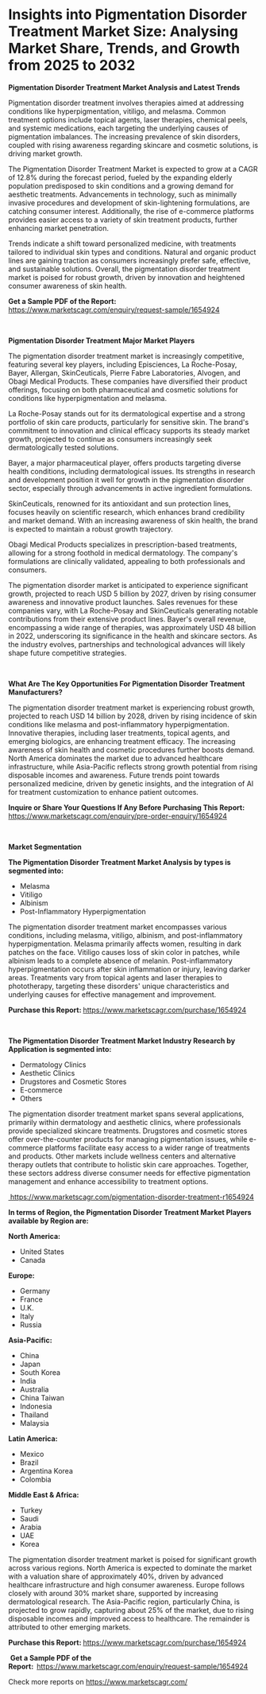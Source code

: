<p><h1>Insights into Pigmentation Disorder Treatment Market Size: Analysing Market Share, Trends, and Growth from 2025 to 2032</h1></p><p><strong>Pigmentation Disorder Treatment Market Analysis and Latest Trends</strong></p>
<p><p>Pigmentation disorder treatment involves therapies aimed at addressing conditions like hyperpigmentation, vitiligo, and melasma. Common treatment options include topical agents, laser therapies, chemical peels, and systemic medications, each targeting the underlying causes of pigmentation imbalances. The increasing prevalence of skin disorders, coupled with rising awareness regarding skincare and cosmetic solutions, is driving market growth.</p><p>The Pigmentation Disorder Treatment Market is expected to grow at a CAGR of 12.8% during the forecast period, fueled by the expanding elderly population predisposed to skin conditions and a growing demand for aesthetic treatments. Advancements in technology, such as minimally invasive procedures and development of skin-lightening formulations, are catching consumer interest. Additionally, the rise of e-commerce platforms provides easier access to a variety of skin treatment products, further enhancing market penetration.</p><p>Trends indicate a shift toward personalized medicine, with treatments tailored to individual skin types and conditions. Natural and organic product lines are gaining traction as consumers increasingly prefer safe, effective, and sustainable solutions. Overall, the pigmentation disorder treatment market is poised for robust growth, driven by innovation and heightened consumer awareness of skin health.</p></p>
<p><strong>Get a Sample PDF of the Report:&nbsp;</strong> <a href="https://www.marketscagr.com/enquiry/request-sample/1654924?utm_campaign=2723&utm_medium=2&utm_source=Github&utm_content=ia&utm_term=07032025&utm_id=pigmentation-disorder-treatment">https://www.marketscagr.com/enquiry/request-sample/1654924</a></p>
<p>&nbsp;</p>
<p><strong>Pigmentation Disorder Treatment Major Market Players</strong></p>
<p><p>The pigmentation disorder treatment market is increasingly competitive, featuring several key players, including Episciences, La Roche-Posay, Bayer, Allergan, SkinCeuticals, Pierre Fabre Laboratories, Alvogen, and Obagi Medical Products. These companies have diversified their product offerings, focusing on both pharmaceutical and cosmetic solutions for conditions like hyperpigmentation and melasma.</p><p>La Roche-Posay stands out for its dermatological expertise and a strong portfolio of skin care products, particularly for sensitive skin. The brand's commitment to innovation and clinical efficacy supports its steady market growth, projected to continue as consumers increasingly seek dermatologically tested solutions.</p><p>Bayer, a major pharmaceutical player, offers products targeting diverse health conditions, including dermatological issues. Its strengths in research and development position it well for growth in the pigmentation disorder sector, especially through advancements in active ingredient formulations.</p><p>SkinCeuticals, renowned for its antioxidant and sun protection lines, focuses heavily on scientific research, which enhances brand credibility and market demand. With an increasing awareness of skin health, the brand is expected to maintain a robust growth trajectory.</p><p>Obagi Medical Products specializes in prescription-based treatments, allowing for a strong foothold in medical dermatology. The company's formulations are clinically validated, appealing to both professionals and consumers.</p><p>The pigmentation disorder market is anticipated to experience significant growth, projected to reach USD 5 billion by 2027, driven by rising consumer awareness and innovative product launches. Sales revenues for these companies vary, with La Roche-Posay and SkinCeuticals generating notable contributions from their extensive product lines. Bayer's overall revenue, encompassing a wide range of therapies, was approximately USD 48 billion in 2022, underscoring its significance in the health and skincare sectors. As the industry evolves, partnerships and technological advances will likely shape future competitive strategies.</p></p>
<p>&nbsp;</p>
<p><strong>What Are The Key Opportunities For Pigmentation Disorder Treatment Manufacturers?</strong></p>
<p><p>The pigmentation disorder treatment market is experiencing robust growth, projected to reach USD 14 billion by 2028, driven by rising incidence of skin conditions like melasma and post-inflammatory hyperpigmentation. Innovative therapies, including laser treatments, topical agents, and emerging biologics, are enhancing treatment efficacy. The increasing awareness of skin health and cosmetic procedures further boosts demand. North America dominates the market due to advanced healthcare infrastructure, while Asia-Pacific reflects strong growth potential from rising disposable incomes and awareness. Future trends point towards personalized medicine, driven by genetic insights, and the integration of AI for treatment customization to enhance patient outcomes.</p></p>
<p><strong>Inquire or Share Your Questions If Any Before Purchasing This Report:</strong> <a href="https://www.marketscagr.com/enquiry/pre-order-enquiry/1654924?utm_campaign=2723&utm_medium=2&utm_source=Github&utm_content=ia&utm_term=07032025&utm_id=pigmentation-disorder-treatment">https://www.marketscagr.com/enquiry/pre-order-enquiry/1654924</a></p>
<p>&nbsp;</p>
<p><strong>Market Segmentation</strong></p>
<p><strong>The Pigmentation Disorder Treatment Market Analysis by types is segmented into:</strong></p>
<p><ul><li>Melasma</li><li>Vitiligo</li><li>Albinism</li><li>Post-Inflammatory Hyperpigmentation</li></ul></p>
<p><p>The pigmentation disorder treatment market encompasses various conditions, including melasma, vitiligo, albinism, and post-inflammatory hyperpigmentation. Melasma primarily affects women, resulting in dark patches on the face. Vitiligo causes loss of skin color in patches, while albinism leads to a complete absence of melanin. Post-inflammatory hyperpigmentation occurs after skin inflammation or injury, leaving darker areas. Treatments vary from topical agents and laser therapies to phototherapy, targeting these disorders' unique characteristics and underlying causes for effective management and improvement.</p></p>
<p><strong>Purchase this Report:&nbsp;</strong><a href="https://www.marketscagr.com/purchase/1654924?utm_campaign=2723&utm_medium=2&utm_source=Github&utm_content=ia&utm_term=07032025&utm_id=pigmentation-disorder-treatment">https://www.marketscagr.com/purchase/1654924</a></p>
<p>&nbsp;</p>
<p><strong>The Pigmentation Disorder Treatment Market Industry Research by Application is segmented into:</strong></p>
<p><ul><li>Dermatology Clinics</li><li>Aesthetic Clinics</li><li>Drugstores and Cosmetic Stores</li><li>E-commerce</li><li>Others</li></ul></p>
<p><p>The pigmentation disorder treatment market spans several applications, primarily within dermatology and aesthetic clinics, where professionals provide specialized skincare treatments. Drugstores and cosmetic stores offer over-the-counter products for managing pigmentation issues, while e-commerce platforms facilitate easy access to a wider range of treatments and products. Other markets include wellness centers and alternative therapy outlets that contribute to holistic skin care approaches. Together, these sectors address diverse consumer needs for effective pigmentation management and enhance accessibility to treatment options.</p></p>
<p><a href="https://www.marketscagr.com/pigmentation-disorder-treatment-r1654924?utm_campaign=2723&utm_medium=2&utm_source=Github&utm_content=ia&utm_term=07032025&utm_id=pigmentation-disorder-treatment">&nbsp;https://www.marketscagr.com/pigmentation-disorder-treatment-r1654924</a></p>
<p><strong>In terms of Region, the Pigmentation Disorder Treatment Market Players available by Region are:</strong></p>
<p>
    <p> <strong> North America: </strong>
        <ul>
            <li>United States</li>
            <li>Canada</li>
        </ul>
        </p> 
    <p> <strong> Europe: </strong>
        <ul>
            <li>Germany</li>
            <li>France</li>
            <li>U.K.</li>
            <li>Italy</li>
            <li>Russia</li>
        </ul>
        </p> 
    <p> <strong> Asia-Pacific: </strong>
        <ul>
            <li>China</li>
            <li>Japan</li>
            <li>South Korea</li>
            <li>India</li>
            <li>Australia</li>
            <li>China Taiwan</li>
            <li>Indonesia</li>
            <li>Thailand</li>
            <li>Malaysia</li>
        </ul>
        </p> 
    <p> <strong> Latin America: </strong>
        <ul>
            <li>Mexico</li>
            <li>Brazil</li>
            <li>Argentina Korea</li>
            <li>Colombia</li>
        </ul>
        </p> 
    <p> <strong> Middle East & Africa: </strong>
        <ul>
            <li>Turkey</li>
            <li>Saudi</li>
            <li>Arabia</li>
            <li>UAE</li>
            <li>Korea</li>
        </ul>
    </p>
    </p>
<p><p>The pigmentation disorder treatment market is poised for significant growth across various regions. North America is expected to dominate the market with a valuation share of approximately 40%, driven by advanced healthcare infrastructure and high consumer awareness. Europe follows closely with around 30% market share, supported by increasing dermatological research. The Asia-Pacific region, particularly China, is projected to grow rapidly, capturing about 25% of the market, due to rising disposable incomes and improved access to healthcare. The remainder is attributed to other emerging markets.</p></p>
<p><strong>Purchase this Report: </strong><a href="https://www.marketscagr.com/purchase/1654924?utm_campaign=2723&utm_medium=2&utm_source=Github&utm_content=ia&utm_term=07032025&utm_id=pigmentation-disorder-treatment">https://www.marketscagr.com/purchase/1654924</a></p>
<p>&nbsp;<strong>Get a Sample PDF of the Report:&nbsp;&nbsp;</strong><a href="https://www.marketscagr.com/enquiry/request-sample/1654924?utm_campaign=2723&utm_medium=2&utm_source=Github&utm_content=ia&utm_term=07032025&utm_id=pigmentation-disorder-treatment">https://www.marketscagr.com/enquiry/request-sample/1654924</a></p>
<p><strong></strong></p>
<p>Check more reports on <a href="https://www.marketscagr.com/?utm_campaign=2723&utm_medium=2&utm_source=Github&utm_content=ia&utm_term=07032025&utm_id=pigmentation-disorder-treatment">https://www.marketscagr.com/</a></p>